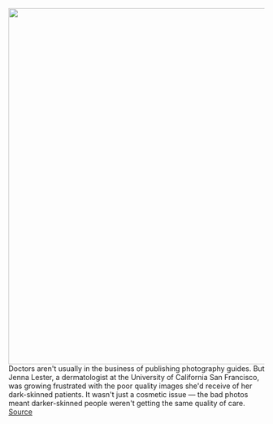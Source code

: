 <img src='https://cdn.vox-cdn.com/thumbor/sANy_MUpyOdHMUi2Z8_dQrihgb8=/0x0:4724x3149/1200x675/filters:focal(1985x1198:2739x1952)/cdn.vox-cdn.com/uploads/chorus_image/image/70154207/1041978360.0.jpg' width='700px' /><br/>
Doctors aren't usually in the business of publishing photography guides. But Jenna Lester, a dermatologist at the University of California San Francisco, was growing frustrated with the poor quality images she'd receive of her dark-skinned patients. It wasn't just a cosmetic issue — the bad photos meant darker-skinned people weren't getting the same quality of care.
<a href='https://www.theverge.com/22778114/medical-photography-racial-bias'> Source <a/>
